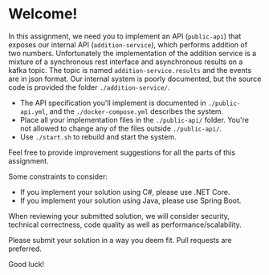 
# Welcome!

In this assignment, we need you to implement an API (`public-api`) that exposes our internal API (`addition-service`), which performs addition of two numbers. Unfortunately the implementation of the addition service is a mixture of a synchronous rest interface and asynchronous results on a kafka topic. The topic is named `addition-service.results` and the events are in json format. Our internal system is poorly documented, but the source code is provided the folder `./addition-service/`.

* The API specification you'll implement is documented in `./public-api.yml`, and the `./docker-compose.yml` describes the system.
* Place all your implementation files in the `./public-api/` folder. You're not allowed to change any of the files outside `./public-api/`.
* Use `./start.sh` to rebuild and start the system.

Feel free to provide improvement suggestions for all the parts of this assignment.

Some constraints to consider:
 - If you implement your solution using C#, please use .NET Core.
 - If you implement your solution using Java, please use Spring Boot.

When reviewing your submitted solution, we will consider security, technical correctness, code quality as well as performance/scalability.

Please submit your solution in a way you deem fit. Pull requests are preferred.

Good luck!
